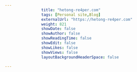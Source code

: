 ---
                title: "hetong-re4per.com"
                tags: [Personal site,Blog]
                externalUrl: "https://hetong-re4per.com"
                weight: 821
                showDate: false
                showAuthor: false
                showReadingTime: false
                showEdit: false
                showLikes: false
                showViews: false
                layoutBackgroundHeaderSpace: false
                ---
